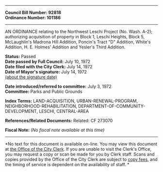 * * * * *  
  
**Council Bill Number: [](#h0)[](#h2)92818**   
**Ordinance Number: 101186**  
  
* * * * *  
  
AN ORDINANCE relating to the Northwest Leschi Project (No. Wash. A-2); authorizing acquisition of property in Block 1, Leschi Heights, Block 5, McLaughlin's Madrona Hill Addition, Poncin's Tract "D" Addition, White's Addition, H. E. Holmes' Addition and Yesler's Third Addition.  
  
**Status:** Passed   
**Date passed by Full Council:** July 10, 1972   
**Date filed with the City Clerk:** July 14, 1972   
**Date of Mayor's signature:** July 14, 1972   
[(about the signature date)](/~public/approvaldate.htm)   
  
  
**Date introduced/referred to committee:** July 3, 1972   
**Committee:** Parks and Public Grounds   
  
**Index Terms:** LAND-ACQUISITION, URBAN-RENEWAL-PROGRAM, NEIGHBORHOOD-REHABILITATION, DEPARTMENT-OF-COMMUNITY-DEVELOPMENT, LESCHI, CENTRAL-AREA  
  
**References/Related Documents:** Related: CF 273070  
  
**Fiscal Note:** *(No fiscal note available at this time)*  
  
* * * * *  
  
*No text for this document is available on-line. You may view this document at [the Office of the City Clerk](http://www.seattle.gov/leg/clerk/contactUs.htm). If you are unable to visit the Clerk's Office, you may request a copy or scan be made for you by Clerk staff. Scans and copies provided by the Office of the City Clerk are subject to [copy fees](http://clerk.seattle.gov/~public/clerkfees.htm), and the timing of service is dependent on the availability of staff. *  
  
  
